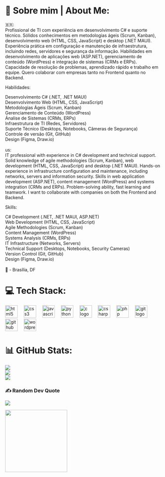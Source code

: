 # 👤 Sobre mim | About Me:
🇧🇷:<br>
 Profissional de TI com experiência em desenvolvimento C# e suporte técnico. Sólidos conhecimentos em metodologias ágeis (Scrum, Kanban), desenvolvimento web (HTML, CSS, JavaScript) e desktop (.NET MAUI). Experiência prática em configuração e manutenção de infraestrutura, incluindo redes, servidores e segurança da informação. Habilidades em desenvolvimento de aplicações web (ASP.NET), gerenciamento de conteúdo (WordPress) e integração de sistemas (CRMs e ERPs). Capacidade de resolução de problemas, aprendizado rápido e trabalho em equipe. Quero colaborar com empresas tanto no Frontend quanto no Backend.<br>

Habilidades:<br>

Desenvolvimento C# (.NET, .NET MAUI)<br>
Desenvolvimento Web (HTML, CSS, JavaScript)<br>
Metodologias Ágeis (Scrum, Kanban)<br>
Gerenciamento de Conteúdo (WordPress)<br>
Ánalise de Sistemas (CRMs, ERPs)<br>
Infraestrutura de TI (Redes, Servidores)<br>
Suporte Técnico (Desktops, Notebooks, Câmeras de Segurança)<br>
Controle de versão (Git, GitHub)<br>
Design (Figma, Draw.io)<br>
<br>
us:<br>
 IT professional with experience in C# development and technical support. Solid knowledge of agile methodologies (Scrum, Kanban), web development (HTML, CSS, JavaScript) and desktop (.NET MAUI). Hands-on experience in infrastructure configuration and maintenance, including networks, servers and information security. Skills in web application development (ASP.NET), content management (WordPress) and systems integration (CRMs and ERPs). Problem-solving ability, fast learning and teamwork. I want to collaborate with companies on both the Frontend and Backend.<br>

Skills:<br>

C# Development (.NET, .NET MAUI, ASP.NET)<br>
Web Development (HTML, CSS, JavaScript)<br>
Agile Methodologies (Scrum, Kanban)<br>
Content Management (WordPress)<br>
Systems Analysis (CRMs, ERPs)<br>
IT Infrastructure (Networks, Servers)<br>
Technical Support (Desktops, Notebooks, Security Cameras)<br>
Version Control (Git, GitHub)<br>
Design (Figma, Draw.io)<br>
<br>
📍 - Brasília, DF

# 💻 Tech Stack:
<div align="left">
  <img src="https://cdn.jsdelivr.net/gh/devicons/devicon/icons/html5/html5-original.svg" height="40" alt="html5 logo"  />
  <img width="12" />
  <img src="https://cdn.jsdelivr.net/gh/devicons/devicon/icons/css3/css3-original.svg" height="40" alt="css3 logo"  />
  <img width="12" />
  <img src="https://cdn.jsdelivr.net/gh/devicons/devicon/icons/javascript/javascript-original.svg" height="40" alt="javascript logo"  />
  <img width="12" />
  <img src="https://cdn.jsdelivr.net/gh/devicons/devicon/icons/python/python-original.svg" height="40" alt="python logo"  />
  <img width="12" />
  <img src="https://cdn.jsdelivr.net/gh/devicons/devicon/icons/c/c-original.svg" height="40" alt="c logo"  />
  <img width="12" />
  <img src="https://cdn.jsdelivr.net/gh/devicons/devicon/icons/csharp/csharp-original.svg" height="40" alt="csharp logo"  />
  <img width="12" />
  <img src="https://cdn.jsdelivr.net/gh/devicons/devicon/icons/php/php-original.svg" height="40" alt="php logo"  />
  <img width="12" />
  <img src="https://cdn.jsdelivr.net/gh/devicons/devicon/icons/git/git-original.svg" height="40" alt="git logo"  />
  <img width="12" />
  <img src="https://cdn.jsdelivr.net/gh/devicons/devicon/icons/github/github-original.svg" height="40" alt="github logo"  />
  <img width="12" />
  <img src="https://cdn.jsdelivr.net/gh/devicons/devicon/icons/wordpress/wordpress-original.svg" height="40" alt="wordpress logo"  />
</div>

# 📊 GitHub Stats:
![](https://github-readme-stats.vercel.app/api?username=RaphaelLins6&theme=gruvbox&hide_border=true&include_all_commits=true&count_private=true)<br/>
![](https://github-readme-streak-stats.herokuapp.com/?user=RaphaelLins6&theme=gruvbox&hide_border=true)<br/>
![](https://github-readme-stats.vercel.app/api/top-langs/?username=RaphaelLins6&theme=gruvbox&hide_border=true&include_all_commits=true&count_private=true&layout=compact)

### ✍️ Random Dev Quote
![](https://quotes-github-readme.vercel.app/api?type=vetical&theme=gruvbox)

<div align="left">
  <img align="left" height="200" src="https://i.giphy.com/media/v1.Y2lkPTc5MGI3NjExaGo1bnJ0MXZ4MGFvNTB4NjBrMmcyeWZmY3dhamxlNjByMjQzanZheSZlcD12MV9pbnRlcm5hbF9naWZfYnlfaWQmY3Q9Zw/NTMgE8owWM0q7iTKzx/giphy.gif"  />
</div>
